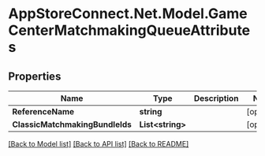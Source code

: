# AppStoreConnect.Net.Model.GameCenterMatchmakingQueueAttributes

## Properties

Name | Type | Description | Notes
------------ | ------------- | ------------- | -------------
**ReferenceName** | **string** |  | [optional] 
**ClassicMatchmakingBundleIds** | **List&lt;string&gt;** |  | [optional] 

[[Back to Model list]](../README.md#documentation-for-models) [[Back to API list]](../README.md#documentation-for-api-endpoints) [[Back to README]](../README.md)

